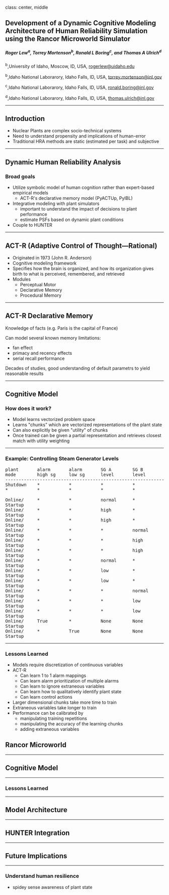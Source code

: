 class: center, middle

## Development of a Dynamic Cognitive Modeling Architecture of Human Reliability Simulation using the Rancor Microworld Simulator

##### Roger Lew<sup>a</sup>, Torrey Mortenson<sup>b</sup>, Ronald L Boring<sup>c</sup>, and Thomas A Ulrich<sup>d</sup>

<sup>b</sup>,University of Idaho, Moscow, ID, USA, rogerlew@uidaho.edu

<sup>b</sup>,Idaho National Laborarory, Idaho Falls, ID, USA, torrey.mortenson@inl.gov

<sup>c</sup>,Idaho National Laborarory, Idaho Falls, ID, USA, ronald.boring@inl.gov

<sup>d</sup>,Idaho National Laborarory, Idaho Falls, ID, USA, thomas.ulrich@inl.gov

---

## Introduction

- Nuclear Plants are complex socio-technical systems
- Need to understand propensity and implications of human-error
- Traditional HRA methods are static (estimated per task) and subjective

---


## Dynamic Human Reliability Analysis

### Broad goals

- Utilize symbolic model of human cognition rather than expert-based empirical models
  - ACT-R's declarative memory model (PyACTUp, PyIBL)
- Integrative modeling with plant simulators
  - important to understand the impact of decisions to plant performance
  - estimate PSFs based on dynamic plant conditions
- Couple to HUNTER

---

## ACT-R (Adaptive Control of Thought—Rational)

- Originated in 1973 (John R. Anderson)
- Cognitive modeling framework
- Specifies how the brain is organized, and how its organization gives birth to what is perceived, remembered, and retrieved
- Modules
  - Perceptual Motor
  - Declarative Memory
  - Procedural Memory

---

## ACT-R Declarative Memory

Knowledge of facts (e.g. Paris is the capital of France)

Can model several known memory limitations:
- fan effect
- primacy and recency effects
- serial recall performance

Decades of studies, good understanding of default parametrs to yield reasonable results

---

## Cognitive Model

### How does it work?

- Model learns vectorized problem space
- Learns "chunks" which are vectorized representations of the plant state
- Can also explicitly be given "utility" of chunks
- Once trained can be given a partial representation and retrieves closest match with utility weighting

---

### Example: Controlling Steam Generator Levels

<pre>
plant       alarm       alarm       SG A        SG B        Δ SG A      Δ SG B      response            comments
mode        high sg     low sg      level       level       level       level
------------------------------------------------------------------------------------------------------------------------
Shutdown    *           *           *           *           *           *           None
*           *           *           *           *           *           *           determine plant     low SA
                                                                                    mode
Online/     *           *           normal      *           ↑           *           ↓CV A               ahead of alarm
Startup
Online/     *           *           high        *           ↑           *           ↓CV A               after alarm 
Startup
Online/     *           *           high        *           ~           *           ↓CV A               way after alarm 
Startup
Online/     *           *           *           normal      *           ↑           ↓CV B               ahead of alarm
Startup
Online/     *           *           *           high        *           ↑           ↓CV B               after alarm 
Startup
Online/     *           *           *           high        *           ~           ↓CV B               way after alarm 
Startup
Online/     *           *           normal      *           ↓           *           ↑CV A               ahead of alarm
Startup
Online/     *           *           low         *           ↓           *           ↑CV A               after alarm 
Startup
Online/     *           *           low         *           ~           *           ↑CV A               way after alarm 
Startup
Online/     *           *           *           normal      *           ↓           ↑CV B               ahead of alarm
Startup
Online/     *           *           *           low         *           ↓           ↑CV B               after alarm 
Startup
Online/     *           *           *           low         *           ~           ↑CV B               way after alarm 
Startup
Online/     True        *           None        None        None        None        investigate high    low SA 
Startup
Online/     *           True        None        None        None        None        investigate low     low SA 
Startup
</pre>

---

### Lessons Learned

- Models require discretization of continuous variables
- ACT-R
  - Can learn 1 to 1 alarm mappings
  - Can learn alarm prioritization of multiple alarms
  - Can learn to ignore extraneous variables
  - Can learn how to qualitatively identify plant state
  - Can learn control actions
- Larger dimensional chunks take more time to train
- Extraneous variables take longer to train
- Performance can be calibrated by
  - manipulating training repetitions
  - manipulating the accuracy of the learning chunks
  - adding extraneous variables

## Rancor Microworld

---

## Cognitive Model

---

### Lessons Learned

---


## Model Architecture

---

## HUNTER Integration

---

## Future Implications

---

### Understand human resilience

- spidey sense awareness of plant state
